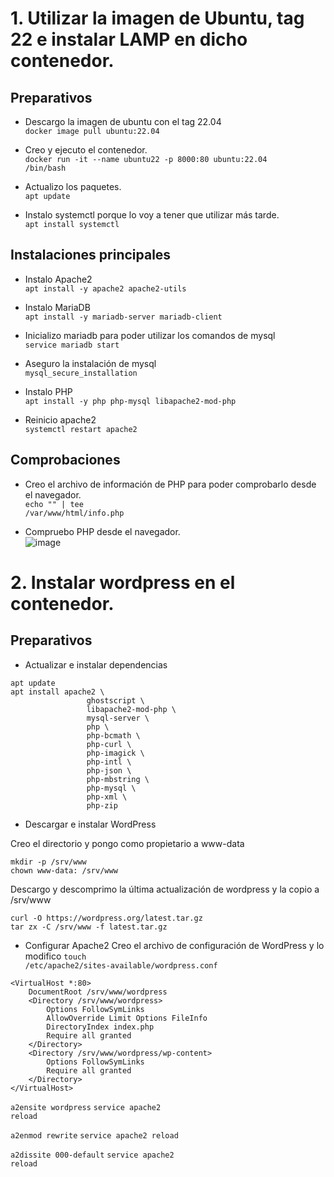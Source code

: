 # 1. Utilizar la imagen de Ubuntu, tag 22 e instalar LAMP en dicho contenedor.
## Preparativos
- Descargo la imagen de ubuntu con el tag 22.04    
<code>docker image pull ubuntu:22.04</code>

- Creo y ejecuto el contenedor.   
<code>docker run -it --name ubuntu22 -p 8000:80 ubuntu:22.04 /bin/bash</code>       

- Actualizo los paquetes.       
<code>apt update</code>

- Instalo systemctl porque lo voy a tener que utilizar más tarde.   
<code>apt install systemctl</code>

## Instalaciones principales
- Instalo Apache2   
<code>apt install -y apache2 apache2-utils</code>

- Instalo MariaDB  
<code>apt install -y mariadb-server mariadb-client</code>

- Inicializo mariadb para poder utilizar los comandos de mysql   
<code>service mariadb start</code>

- Aseguro la instalación de mysql   
<code>mysql_secure_installation</code>

- Instalo PHP    
<code>apt install -y php php-mysql libapache2-mod-php</code>

- Reinicio apache2   
<code>systemctl restart apache2</code>

## Comprobaciones

- Creo el archivo de información de PHP para poder comprobarlo desde el navegador.   
<code>echo "<?php phpinfo(); ?>" | tee /var/www/html/info.php</code>

- Compruebo PHP desde el navegador.   
![image](https://github.com/user-attachments/assets/cbfdf0ac-783b-497a-8a11-bd82b67b401f)

# 2. Instalar wordpress en el contenedor.
## Preparativos
- Actualizar e instalar dependencias
~~~
apt update
apt install apache2 \
                 ghostscript \
                 libapache2-mod-php \
                 mysql-server \
                 php \
                 php-bcmath \
                 php-curl \
                 php-imagick \
                 php-intl \
                 php-json \
                 php-mbstring \
                 php-mysql \
                 php-xml \
                 php-zip
~~~

- Descargar e instalar WordPress

Creo el directorio y pongo como propietario a www-data
~~~
mkdir -p /srv/www
chown www-data: /srv/www
~~~

Descargo y descomprimo la última actualización de wordpress y la copio a /srv/www
~~~
curl -O https://wordpress.org/latest.tar.gz
tar zx -C /srv/www -f latest.tar.gz
~~~

- Configurar Apache2
Creo el archivo de configuración de WordPress y lo modifico
<code>touch /etc/apache2/sites-available/wordpress.conf</code>
~~~
<VirtualHost *:80>
    DocumentRoot /srv/www/wordpress
    <Directory /srv/www/wordpress>
        Options FollowSymLinks
        AllowOverride Limit Options FileInfo
        DirectoryIndex index.php
        Require all granted
    </Directory>
    <Directory /srv/www/wordpress/wp-content>
        Options FollowSymLinks
        Require all granted
    </Directory>
</VirtualHost>
~~~

<code>a2ensite wordpress</code>
<code>service apache2 reload</code>

<code>a2enmod rewrite</code>
<code>service apache2 reload</code>

<code>a2dissite 000-default</code>
<code>service apache2 reload</code>
